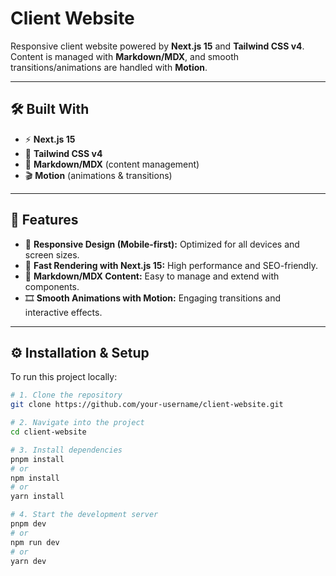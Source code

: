 # Client Website

Responsive client website powered by **Next.js 15** and **Tailwind CSS v4**.  
Content is managed with **Markdown/MDX**, and smooth transitions/animations are handled with **Motion**.

---

## 🛠 Built With

- ⚡ **Next.js 15**
- 🎨 **Tailwind CSS v4**
- 📝 **Markdown/MDX** (content management)
- 🎬 **Motion** (animations & transitions)

---

## 🚀 Features

- 📱 **Responsive Design (Mobile-first):** Optimized for all devices and screen sizes.
- 🚀 **Fast Rendering with Next.js 15:** High performance and SEO-friendly.
- 📝 **Markdown/MDX Content:** Easy to manage and extend with components.
- 🎞 **Smooth Animations with Motion:** Engaging transitions and interactive effects.

---

## ⚙️ Installation & Setup

To run this project locally:

```bash
# 1. Clone the repository
git clone https://github.com/your-username/client-website.git

# 2. Navigate into the project
cd client-website

# 3. Install dependencies
pnpm install
# or
npm install
# or
yarn install

# 4. Start the development server
pnpm dev
# or
npm run dev
# or
yarn dev
```
